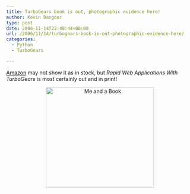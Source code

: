 ```yaml
---
title: TurboGears book is out, photographic evidence here!
author: Kevin Dangoor
type: post
date: 2006-11-14T22:48:44+00:00
url: /2006/11/14/turbogears-book-is-out-photographic-evidence-here/
categories:
  - Python
  - TurboGears

---
```

[Amazon][1] may not show it as in stock, but _Rapid Web Applications With TurboGears_ is most certainly out and in print!

<div style="text-align: center">
  <img width="291" height="271" alt="Me and a Book" id="image1848" src="http://www.blueskyonmars.com/wp-content/uploads/2006/11/MeAndABook.jpg" />
</div>

 [1]: http://www.amazon.com/dp/0132433885?tag=blueskyonmars-20&camp=14573&creative=327641&linkCode=as1&creativeASIN=0132433885&adid=1ZWQ7VJMEWS9BDEM447M&